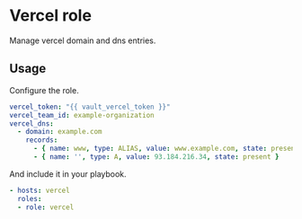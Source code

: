 # Vercel role

Manage vercel domain and dns entries.

## Usage

Configure the role.

```yml
vercel_token: "{{ vault_vercel_token }}"
vercel_team_id: example-organization
vercel_dns:
  - domain: example.com
    records:
      - { name: www, type: ALIAS, value: www.example.com, state: present }
      - { name: '', type: A, value: 93.184.216.34, state: present }
```

And include it in your playbook.

```yml
- hosts: vercel
  roles:
  - role: vercel
```
